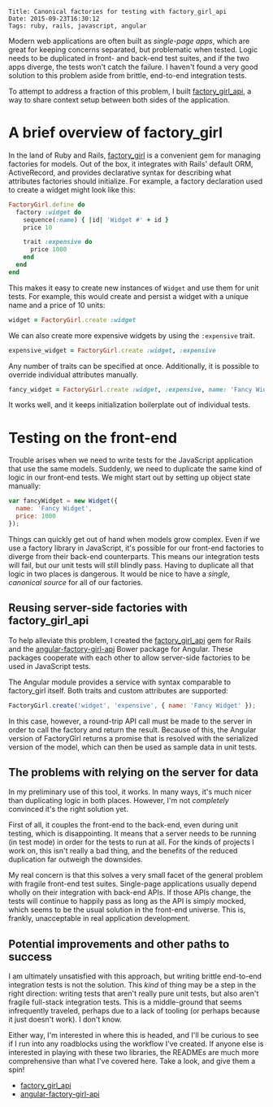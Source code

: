     Title: Canonical factories for testing with factory_girl_api
    Date: 2015-09-23T16:30:12
    Tags: ruby, rails, javascript, angular

Modern web applications are often built as *single-page apps*, which are great for keeping concerns separated, but problematic when tested. Logic needs to be duplicated in front- and back-end test suites, and if the two apps diverge, the tests won't catch the failure. I haven't found a very good solution to this problem aside from brittle, end-to-end integration tests.

To attempt to address a fraction of this problem, I built [factory_girl_api][factory_girl_api], a way to share context setup between both sides of the application.

<!-- more -->

# A brief overview of factory_girl

In the land of Ruby and Rails, [factory_girl][factory_girl] is a convenient gem for managing factories for models. Out of the box, it integrates with Rails' default ORM, ActiveRecord, and provides declarative syntax for describing what attributes factories should initialize. For example, a factory declaration used to create a widget might look like this:

```ruby
FactoryGirl.define do
  factory :widget do
    sequence(:name) { |id| 'Widget #' + id }
    price 10

    trait :expensive do
      price 1000
    end
  end
end
```

This makes it easy to create new instances of `Widget` and use them for unit tests. For example, this would create and persist a widget with a unique name and a price of 10 units:

```ruby
widget = FactoryGirl.create :widget
```

We can also create more expensive widgets by using the `:expensive` trait.

```ruby
expensive_widget = FactoryGirl.create :widget, :expensive
```

Any number of traits can be specified at once. Additionally, it is possible to override individual attributes manually.

```ruby
fancy_widget = FactoryGirl.create :widget, :expensive, name: 'Fancy Widget'
```

It works well, and it keeps initialization boilerplate out of individual tests.

# Testing on the front-end

Trouble arises when we need to write tests for the JavaScript application that use the same models. Suddenly, we need to duplicate the same kind of logic in our front-end tests. We might start out by setting up object state manually:

```js
var fancyWidget = new Widget({
  name: 'Fancy Widget',
  price: 1000
});
```

Things can quickly get out of hand when models grow complex. Even if we use a factory library in JavaScript, it's possible for our front-end factories to diverge from their back-end counterparts. This means our integration tests will fail, but our unit tests will still blindly pass. Having to duplicate all that logic in two places is dangerous. It would be nice to have a *single, canonical source* for all of our factories.

## Reusing server-side factories with factory_girl_api

To help alleviate this problem, I created the [factory_girl_api][factory_girl_api] gem for Rails and the [angular-factory-girl-api][angular-factory-girl-api] Bower package for Angular. These packages cooperate with each other to allow server-side factories to be used in JavaScript tests.

The Angular module provides a service with syntax comparable to factory_girl itself. Both traits and custom attributes are supported:

```js
FactoryGirl.create('widget', 'expensive', { name: 'Fancy Widget' });
```

In this case, however, a round-trip API call must be made to the server in order to call the factory and return the result. Because of this, the Angular version of FactoryGirl returns a promise that is resolved with the serialized version of the model, which can then be used as sample data in unit tests.

## The problems with relying on the server for data

In my preliminary use of this tool, it works. In many ways, it's much nicer than duplicating logic in both places. However, I'm not *completely* convinced it's the right solution yet.

First of all, it couples the front-end to the back-end, even during unit testing, which is disappointing. It means that a server needs to be running (in test mode) in order for the tests to run at all. For the kinds of projects I work on, this isn't really a bad thing, and the benefits of the reduced duplication far outweigh the downsides.

My real concern is that this solves a very small facet of the general problem with fragile front-end test suites. Single-page applications usually depend wholly on their integration with back-end APIs. If those APIs change, the tests will continue to happily pass as long as the API is simply mocked, which seems to be the usual solution in the front-end universe. This is, frankly, unacceptable in real application development.

## Potential improvements and other paths to success

I am ultimately unsatisfied with this approach, but writing brittle end-to-end integration tests is not the solution. This *kind* of thing may be a step in the right direction: writing tests that aren't really pure unit tests, but also aren't fragile full-stack integration tests. This is a middle-ground that seems infrequently traveled, perhaps due to a lack of tooling (or perhaps because it just doesn't work). I don't know.

Either way, I'm interested in where this is headed, and I'll be curious to see if I run into any roadblocks using the workflow I've created. If anyone else is interested in playing with these two libraries, the READMEs are much more comprehensive than what I've covered here. Take a look, and give them a spin!

- [factory_girl_api][factory_girl_api]
- [angular-factory-girl-api][angular-factory-girl-api]

[factory_girl]: https://github.com/thoughtbot/factory_girl
[factory_girl_api]: https://github.com/lexi-lambda/factory_girl_api
[angular-factory-girl-api]: https://github.com/lexi-lambda/angular-factory-girl-api
